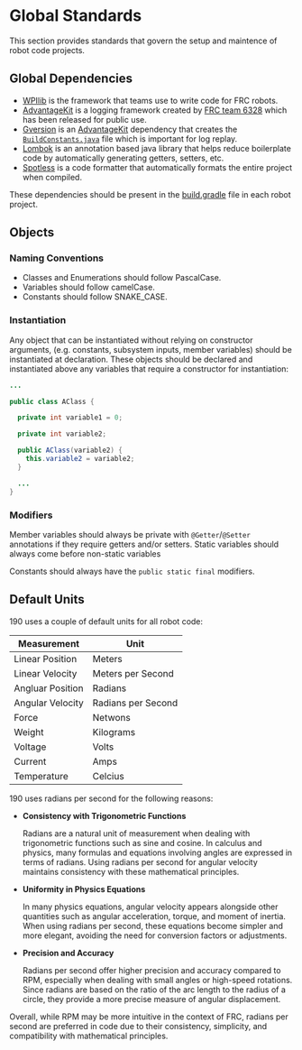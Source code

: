 # Global Standards
This section provides standards that govern the setup and maintence of robot code projects.

## Global Dependencies
* [WPIlib](https://github.com/wpilibsuite/allwpilib) is the framework that teams use to write code for FRC robots.
* [AdvantageKit](https://github.com/Mechanical-Advantage/AdvantageKit) is a logging framework created by [FRC team 6328](https://www.thebluealliance.com/team/6328/) which has been released for public use.
* [Gversion](https://github.com/lessthanoptimal/gversion-plugin) is an [AdvantageKit](https://github.com/Mechanical-Advantage/AdvantageKit) dependency that creates the [```BuildConstants.java```](BuildConstants.java) file which is important for log replay.
* [Lombok](https://projectlombok.org/) is an annotation based java library that helps reduce boilerplate code by automatically generating getters, setters, etc.
* [Spotless](https://github.com/diffplug/spotless) is a code formatter that automatically formats the entire project when compiled.

These dependencies should be present in the [build.gradle](build.gradle) file in each robot project.

## Objects
### Naming Conventions
* Classes and Enumerations should follow PascalCase.
* Variables should follow camelCase.
* Constants should follow SNAKE_CASE.

### Instantiation
Any object that can be instantiated without relying on constructor arguments, (e.g. constants, subsystem inputs, member variables) should be instantiated at declaration. These objects should be declared and instantiated above any variables that require a constructor for instantiation:

```java
...

public class AClass {

  private int variable1 = 0;

  private int variable2;

  public AClass(variable2) {
    this.variable2 = variable2;
  }

  ...
}
```

### Modifiers
Member variables should always be private with ```@Getter```/```@Setter``` annotations if they require getters and/or setters. Static variables should always come before non-static variables

Constants should always have the ```public static final``` modifiers.

## Default Units
190 uses a couple of default units for all robot code:

Measurement | Unit
------------|------
|Linear Position|Meters|
|Linear Velocity|Meters per Second|
|Angluar Position|Radians|
|Angular Velocity|Radians per Second|
|Force|Netwons|
|Weight|Kilograms|
|Voltage|Volts|
|Current|Amps|
|Temperature|Celcius|

190 uses radians per second for the following reasons:

* **Consistency with Trigonometric Functions**

  Radians are a natural unit of measurement when dealing with trigonometric functions such as sine and cosine. In calculus and physics, many formulas and equations involving angles are expressed in terms of radians. Using radians per second for angular velocity maintains consistency with these mathematical principles.

* **Uniformity in Physics Equations**
  
  In many physics equations, angular velocity appears alongside other quantities such as angular acceleration, torque, and moment of inertia. When using radians per second, these equations become simpler and more elegant, avoiding the need for conversion factors or adjustments.

* **Precision and Accuracy**
  
  Radians per second offer higher precision and accuracy compared to RPM, especially when dealing with small angles or high-speed rotations. Since radians are based on the ratio of the arc length to the radius of a circle, they provide a more precise measure of angular displacement.

Overall, while RPM may be more intuitive in the context of FRC, radians per second are preferred in code due to their consistency, simplicity, and compatibility with mathematical principles.